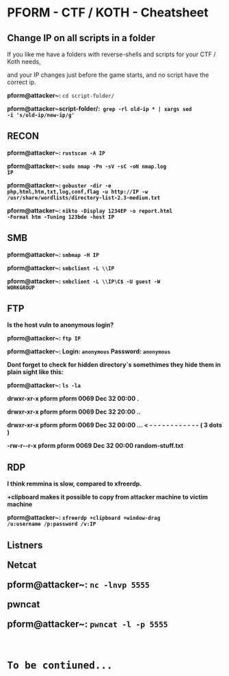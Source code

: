 <h1>PFORM - CTF / KOTH - Cheatsheet</h1>

<h2>Change IP on all scripts in a folder</h2>

If you like me have a folders with reverse-shells and scripts for your CTF / Koth needs,

and your IP changes just before the game starts, and no script have the correct ip.

<b>pform@attacker~: </b><code>cd script-folder/</code>

<b>pform@attacker~script-folder/:<code> grep -rl old-ip * | xargs sed -i 's/old-ip/new-ip/g'</code>


<h2>RECON</h2> 

<b>pform@attacker~: </b><code>rustscan -A IP</code>

<b>pform@attacker~: </b><code>sudo nmap -Pn -sV -sC -oN nmap.log IP</code>

<b>pform@attacker~: </b><code>gobuster -dir -e php,html,htm,txt,log,conf,flag -u http://IP -w /usr/share/wordlists/directory-list-2.3-medium.txt</code>

<b>pform@attacker~: </b><code>nikto -Display 1234EP -o report.html -Format htm -Tuning 123bde -host IP</code>

<h2>SMB</h2>

<b>pform@attacker~: </b><code>smbmap -H IP</code>

<b>pform@attacker~: </b><code>smbclient -L \\\\IP</code>

<b>pform@attacker~: </b><code>smbclient -L \\\\IP\\C$ -U guest -W WORKGROUP</code>


<h2>FTP</h2>

Is the host vuln to anonymous login?

<b>pform@attacker~: </b><code>ftp IP</code>

<b>pform@attacker~: </b>Login: <code>anonymous</code> Password: <code>anonymous</code>

Dont forget to check for hidden directory´s  somethimes they hide them in plain sight like this:

<b>pform@attacker~: </b><code>ls -la</code>

drwxr-xr-x pform pform 0069 Dec 32 00:00 .

drwxr-xr-x pform pform 0069 Dec 32 20:00 ..

drwxr-xr-x pform pform 0069 Dec 32 00:00 ... <b>  < - - - - - - - - - - - - ( 3 dots )</b>

-rw-r--r-x pform pform 0069 Dec 32 00:00 random-stuff.txt


<h2>RDP</h2>

I think remmina is slow, compared to xfreerdp. 

<b>+clipboard</b> makes it possible to copy from <b>attacker machine</b> to <b>victim machine</b>

<b>pform@attacker~: </b><code>xfreerdp +clipboard +window-drag /u:username /p:password /v:IP</code>


<h2>Listners</2>

<b>Netcat</b>

<b>pform@attacker~: </b><code>nc -lnvp 5555</code>

<b>pwncat</b>

<b>pform@attacker~: </b><code>pwncat -l -p 5555<code>
  

<h2>To be contiuned...</h2>
